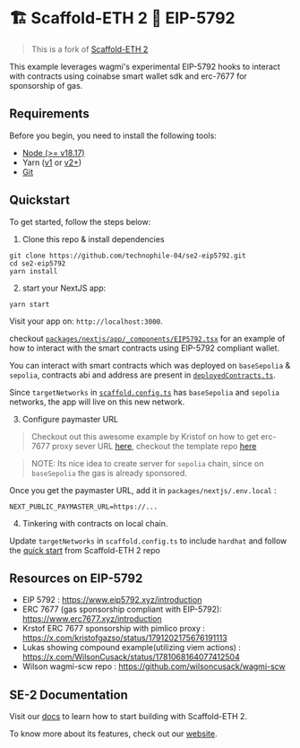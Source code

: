 # 🏗 Scaffold-ETH 2 🤝 EIP-5792

> This is a fork of [Scaffold-ETH 2](https://github.com/scaffold-eth/scaffold-eth-2)

This example leverages wagmi's experimental EIP-5792 hooks to interact with contracts using coinabse smart wallet sdk and erc-7677 for sponsorship of gas.

## Requirements

Before you begin, you need to install the following tools:

- [Node (>= v18.17)](https://nodejs.org/en/download/)
- Yarn ([v1](https://classic.yarnpkg.com/en/docs/install/) or [v2+](https://yarnpkg.com/getting-started/install))
- [Git](https://git-scm.com/downloads)

## Quickstart

To get started, follow the steps below:

1. Clone this repo & install dependencies

```
git clone https://github.com/technophile-04/se2-eip5792.git
cd se2-eip5792
yarn install
```

2. start your NextJS app:

```
yarn start
```

Visit your app on: `http://localhost:3000`.

checkout [`packages/nextjs/app/_components/EIP5792.tsx`](https://github.com/technophile-04/se2-eip5792/blob/eip-5792-demo/packages/nextjs/app/_components/EIP5792.tsx) for an example of how to interact with the smart contracts using EIP-5792 compliant wallet.

You can interact with smart contracts which was deployed on `baseSepolia` & `sepolia`, contracts abi and address are present in [`deployedContracts.ts`](https://github.com/technophile-04/se2-eip5792/blob/eip-5792-demo/packages/nextjs/contracts/deployedContracts.ts).

Since `targetNetworks` in [`scaffold.config.ts`](https://github.com/technophile-04/se2-eip5792/blob/7fc1b3f78cd022f3e1da6f4b0d5e64c3fa536aa9/packages/nextjs/scaffold.config.ts#L13) has `baseSepolia` and `sepolia` networks, the app will live on this new network.

3. Configure paymaster URL

> Checkout out this awesome example by Kristof on how to get erc-7677 proxy sever URL [here](https://x.com/kristofgazso/status/1791202175676191113), checkout the template repo [here](https://github.com/pimlicolabs/erc7677-proxy/tree/main)

> NOTE: Its nice idea to create server for `sepolia` chain, since on `baseSepolia` the gas is already sponsored.

Once you get the paymaster URL, add it in `packages/nextjs/.env.local` :

```
NEXT_PUBLIC_PAYMASTER_URL=https://...
```

4. Tinkering with contracts on local chain.

Update `targetNetworks` in `scaffold.config.ts` to include `hardhat` and follow the [quick start](https://github.com/technophile-04/se2-eip5792/tree/eip-5792-demo?tab=readme-ov-file#quickstart) from Scaffold-ETH 2 repo

## Resources on EIP-5792

- EIP 5792 : https://www.eip5792.xyz/introduction
- ERC 7677 (gas sponsorship compliant with EIP-5792): https://www.erc7677.xyz/introduction
- Krstof ERC 7677 sponsorship with pimlico proxy : https://x.com/kristofgazso/status/1791202175676191113
- Lukas showing compound example(utilizing viem actions) : https://x.com/WilsonCusack/status/1781068164077412504
- Wilson wagmi-scw repo : https://github.com/wilsoncusack/wagmi-scw

## SE-2 Documentation

Visit our [docs](https://docs.scaffoldeth.io) to learn how to start building with Scaffold-ETH 2.

To know more about its features, check out our [website](https://scaffoldeth.io).
